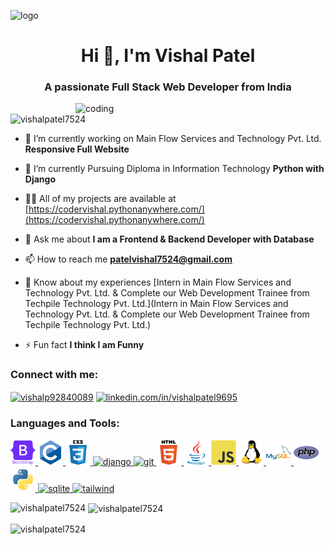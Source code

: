 ![logo]([[https://www.google.com/imgres?q=python%20developer%20bannr&imgurl=https%3A%2F%2Fwww.shutterstock.com%2Fimage-photo%2Fpython-programming-language-programing-workflow-260nw-1846209262.jpg&imgrefurl=https%3A%2F%2Fwww.shutterstock.com%2Fsearch%2Fpython-developer&docid=NHHFFGu1-xhgyM&tbnid=uqQ-ssn3z1ODsM&vet=12ahUKEwjjtfOa8-2IAxUtcfUHHRmWFCoQM3oECBsQAA..i&w=530&h=280&hcb=2&ved=2ahUKEwjjtfOa8-2IAxUtcfUHHRmWFCoQM3oECBsQAA](https://www.shutterstock.com/image-photo/python-programming-language-programing-workflow-abstract-1846209262)](https://learn.temporal.io/getting_started/python/dev_environment/))
<h1 align="center">Hi 👋, I'm Vishal Patel</h1>
<h3 align="center">A passionate Full Stack Web Developer from India</h3>

<img align="right" alt="coding" width="400" src="https://camo.githubusercontent.com/4d9f5ecceb711eec6e2018f38a5677dc657c9738d4a65ba3b928c41c0a45b439/68747470733a2f2f6d69726f2e6d656469756d2e636f6d2f6d61782f313336302f302a37513379765349765f7430696f4a2d5a2e676966"/>

<p align="left"> <img src="https://komarev.com/ghpvc/?username=vishalpatel7524&label=Profile%20views&color=0e75b6&style=flat" alt="vishalpatel7524" /> </p>

- 🔭 I’m currently working on Main Flow Services and Technology Pvt. Ltd. **Responsive Full Website**

- 🌱 I’m currently Pursuing Diploma in Information Technology **Python with Django**

- 👨‍💻 All of my projects are available at [https://codervishal.pythonanywhere.com/](https://codervishal.pythonanywhere.com/)

- 💬 Ask me about **I am a Frontend & Backend Developer with Database**

- 📫 How to reach me **patelvishal7524@gmail.com**

- 📄 Know about my experiences [Intern in Main Flow Services and Technology Pvt. Ltd. & Complete our Web Development Trainee from Techpile Technology Pvt. Ltd.](Intern in Main Flow Services and Technology Pvt. Ltd. & Complete our Web Development Trainee from Techpile Technology Pvt. Ltd.)

- ⚡ Fun fact **I think I am Funny**

<h3 align="left">Connect with me:</h3>
<p align="left">
<a href="https://twitter.com/vishalp92840089" target="blank"><img align="center" src="https://raw.githubusercontent.com/rahuldkjain/github-profile-readme-generator/master/src/images/icons/Social/twitter.svg" alt="vishalp92840089" height="30" width="40" /></a>
<a href="https://linkedin.com/in/linkedin.com/in/vishalpatel9695" target="blank"><img align="center" src="https://raw.githubusercontent.com/rahuldkjain/github-profile-readme-generator/master/src/images/icons/Social/linked-in-alt.svg" alt="linkedin.com/in/vishalpatel9695" height="30" width="40" /></a>
</p>

<h3 align="left">Languages and Tools:</h3>
<p align="left"> <a href="https://getbootstrap.com" target="_blank" rel="noreferrer"> <img src="https://raw.githubusercontent.com/devicons/devicon/master/icons/bootstrap/bootstrap-plain-wordmark.svg" alt="bootstrap" width="40" height="40"/> </a> <a href="https://www.cprogramming.com/" target="_blank" rel="noreferrer"> <img src="https://raw.githubusercontent.com/devicons/devicon/master/icons/c/c-original.svg" alt="c" width="40" height="40"/> </a> <a href="https://www.w3schools.com/css/" target="_blank" rel="noreferrer"> <img src="https://raw.githubusercontent.com/devicons/devicon/master/icons/css3/css3-original-wordmark.svg" alt="css3" width="40" height="40"/> </a> <a href="https://www.djangoproject.com/" target="_blank" rel="noreferrer"> <img src="https://cdn.worldvectorlogo.com/logos/django.svg" alt="django" width="40" height="40"/> </a> <a href="https://git-scm.com/" target="_blank" rel="noreferrer"> <img src="https://www.vectorlogo.zone/logos/git-scm/git-scm-icon.svg" alt="git" width="40" height="40"/> </a> <a href="https://www.w3.org/html/" target="_blank" rel="noreferrer"> <img src="https://raw.githubusercontent.com/devicons/devicon/master/icons/html5/html5-original-wordmark.svg" alt="html5" width="40" height="40"/> </a> <a href="https://www.java.com" target="_blank" rel="noreferrer"> <img src="https://raw.githubusercontent.com/devicons/devicon/master/icons/java/java-original.svg" alt="java" width="40" height="40"/> </a> <a href="https://developer.mozilla.org/en-US/docs/Web/JavaScript" target="_blank" rel="noreferrer"> <img src="https://raw.githubusercontent.com/devicons/devicon/master/icons/javascript/javascript-original.svg" alt="javascript" width="40" height="40"/> </a> <a href="https://www.linux.org/" target="_blank" rel="noreferrer"> <img src="https://raw.githubusercontent.com/devicons/devicon/master/icons/linux/linux-original.svg" alt="linux" width="40" height="40"/> </a> <a href="https://www.mysql.com/" target="_blank" rel="noreferrer"> <img src="https://raw.githubusercontent.com/devicons/devicon/master/icons/mysql/mysql-original-wordmark.svg" alt="mysql" width="40" height="40"/> </a> <a href="https://www.php.net" target="_blank" rel="noreferrer"> <img src="https://raw.githubusercontent.com/devicons/devicon/master/icons/php/php-original.svg" alt="php" width="40" height="40"/> </a> <a href="https://www.python.org" target="_blank" rel="noreferrer"> <img src="https://raw.githubusercontent.com/devicons/devicon/master/icons/python/python-original.svg" alt="python" width="40" height="40"/> </a> <a href="https://www.sqlite.org/" target="_blank" rel="noreferrer"> <img src="https://www.vectorlogo.zone/logos/sqlite/sqlite-icon.svg" alt="sqlite" width="40" height="40"/> </a> <a href="https://tailwindcss.com/" target="_blank" rel="noreferrer"> <img src="https://www.vectorlogo.zone/logos/tailwindcss/tailwindcss-icon.svg" alt="tailwind" width="40" height="40"/> </a> </p>

<p><img align="left" src="https://github-readme-stats.vercel.app/api/top-langs?username=vishalpatel7524&show_icons=true&locale=en&layout=compact" alt="vishalpatel7524" /></p>

<p>&nbsp;<img align="center" src="https://github-readme-stats.vercel.app/api?username=vishalpatel7524&show_icons=true&locale=en" alt="vishalpatel7524" /></p>

<p><img align="center" src="https://github-readme-streak-stats.herokuapp.com/?user=vishalpatel7524&" alt="vishalpatel7524" /></p>
